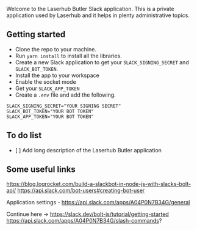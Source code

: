 Welcome to the Laserhub Butler Slack application. This is a private application used by Laserhub and it helps in plenty administrative topics.

## Getting started
- Clone the repo to your machine.
- Run `yarn install` to install all the libraries.
- Create a new Slack application to get your `SLACK_SIGNING_SECRET` and `SLACK_BOT_TOKEN`.
- Install the app to your workspace
- Enable the socket mode
- Get your `SLACK_APP_TOKEN`
- Create a `.env` file and add the following.

```
SLACK_SIGNING_SECRET="YOUR SIGNING SECRET"
SLACK_BOT_TOKEN="YOUR BOT TOKEN"
SLACK_APP_TOKEN="YOUR BOT TOKEN"
```

## To do list
- [ ] Add long description of the Laserhub Butler application

## Some useful links
https://blog.logrocket.com/build-a-slackbot-in-node-js-with-slacks-bolt-api/
https://api.slack.com/bot-users#creating-bot-user

Application settings - https://api.slack.com/apps/A04P0N7B34G/general

Continue here -> https://slack.dev/bolt-js/tutorial/getting-started
https://api.slack.com/apps/A04P0N7B34G/slash-commands?
